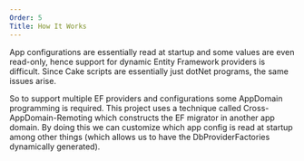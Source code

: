 ```yaml
---
Order: 5
Title: How It Works
---
```


App configurations are essentially read at startup and some values are even read-only, hence support for dynamic Entity Framework providers is difficult. Since Cake scripts are essentially just dotNet programs, the same issues arise.

So to support multiple EF providers and configurations some AppDomain programming is required. This project uses a technique called Cross-AppDomain-Remoting which constructs the EF migrator in another app domain. By doing this we can customize which app config is read at startup among other things (which allows us to have the DbProviderFactories dynamically generated).